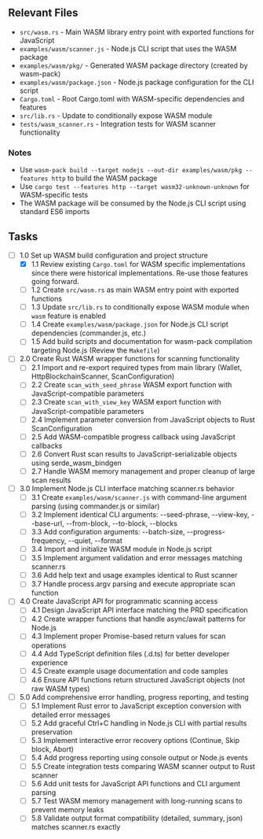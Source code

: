 ## Relevant Files

- `src/wasm.rs` - Main WASM library entry point with exported functions for JavaScript
- `examples/wasm/scanner.js` - Node.js CLI script that uses the WASM package
- `examples/wasm/pkg/` - Generated WASM package directory (created by wasm-pack)
- `examples/wasm/package.json` - Node.js package configuration for the CLI script
- `Cargo.toml` - Root Cargo.toml with WASM-specific dependencies and features
- `src/lib.rs` - Update to conditionally expose WASM module
- `tests/wasm_scanner.rs` - Integration tests for WASM scanner functionality

### Notes

- Use `wasm-pack build --target nodejs --out-dir examples/wasm/pkg --features http` to build the WASM package
- Use `cargo test --features http --target wasm32-unknown-unknown` for WASM-specific tests  
- The WASM package will be consumed by the Node.js CLI script using standard ES6 imports

## Tasks

- [ ] 1.0 Set up WASM build configuration and project structure
  - [x] 1.1 Review existing `Cargo.toml` for WASM specific implementations since there were historical implementations. Re-use those features going forward.
  - [ ] 1.2 Create `src/wasm.rs` as main WASM entry point with exported functions
  - [ ] 1.3 Update `src/lib.rs` to conditionally expose WASM module when `wasm` feature is enabled
  - [ ] 1.4 Create `examples/wasm/package.json` for Node.js CLI script dependencies (commander.js, etc.)
  - [ ] 1.5 Add build scripts and documentation for wasm-pack compilation targeting Node.js (Review the `Makefile`)

- [ ] 2.0 Create Rust WASM wrapper functions for scanning functionality  
  - [ ] 2.1 Import and re-export required types from main library (Wallet, HttpBlockchainScanner, ScanConfiguration)
  - [ ] 2.2 Create `scan_with_seed_phrase` WASM export function with JavaScript-compatible parameters
  - [ ] 2.3 Create `scan_with_view_key` WASM export function with JavaScript-compatible parameters  
  - [ ] 2.4 Implement parameter conversion from JavaScript objects to Rust ScanConfiguration
  - [ ] 2.5 Add WASM-compatible progress callback using JavaScript callbacks
  - [ ] 2.6 Convert Rust scan results to JavaScript-serializable objects using serde_wasm_bindgen
  - [ ] 2.7 Handle WASM memory management and proper cleanup of large scan results

- [ ] 3.0 Implement Node.js CLI interface matching scanner.rs behavior
  - [ ] 3.1 Create `examples/wasm/scanner.js` with command-line argument parsing (using commander.js or similar)
  - [ ] 3.2 Implement identical CLI arguments: --seed-phrase, --view-key, --base-url, --from-block, --to-block, --blocks
  - [ ] 3.3 Add configuration arguments: --batch-size, --progress-frequency, --quiet, --format
  - [ ] 3.4 Import and initialize WASM module in Node.js script
  - [ ] 3.5 Implement argument validation and error messages matching scanner.rs
  - [ ] 3.6 Add help text and usage examples identical to Rust scanner
  - [ ] 3.7 Handle process.argv parsing and execute appropriate scan function

- [ ] 4.0 Create JavaScript API for programmatic scanning access
  - [ ] 4.1 Design JavaScript API interface matching the PRD specification
  - [ ] 4.2 Create wrapper functions that handle async/await patterns for Node.js
  - [ ] 4.3 Implement proper Promise-based return values for scan operations
  - [ ] 4.4 Add TypeScript definition files (.d.ts) for better developer experience
  - [ ] 4.5 Create example usage documentation and code samples
  - [ ] 4.6 Ensure API functions return structured JavaScript objects (not raw WASM types)

- [ ] 5.0 Add comprehensive error handling, progress reporting, and testing
  - [ ] 5.1 Implement Rust error to JavaScript exception conversion with detailed error messages
  - [ ] 5.2 Add graceful Ctrl+C handling in Node.js CLI with partial results preservation
  - [ ] 5.3 Implement interactive error recovery options (Continue, Skip block, Abort) 
  - [ ] 5.4 Add progress reporting using console output or Node.js events
  - [ ] 5.5 Create integration tests comparing WASM scanner output to Rust scanner
  - [ ] 5.6 Add unit tests for JavaScript API functions and CLI argument parsing
  - [ ] 5.7 Test WASM memory management with long-running scans to prevent memory leaks
  - [ ] 5.8 Validate output format compatibility (detailed, summary, json) matches scanner.rs exactly
